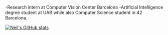 -Research intern at Computer Vision Center Barcelona
-Artificial Intelligence degree student at UAB while also Computer Science student in 42 Barcelona.



[![Neil's GitHub stats](https://github-readme-stats.vercel.app/api?username=Neilus03&show_icons=true&theme=radical)](https://github.com/Neilus03)
